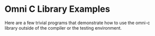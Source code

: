 # Omni C Library Examples

Here are a few trivial programs that demonstrate how to use the omni-c
library outside of the compiler or the testing environment.

